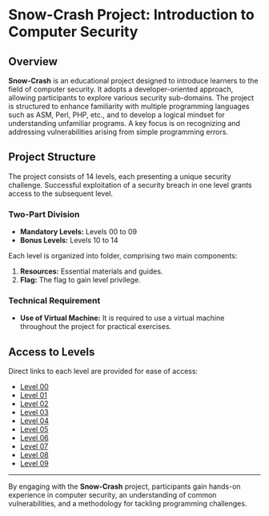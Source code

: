 # Snow-Crash Project: Introduction to Computer Security

## Overview
**Snow-Crash** is an educational project designed to introduce learners to the field of computer security. It adopts a developer-oriented approach, allowing participants to explore various security sub-domains. The project is structured to enhance familiarity with multiple programming languages such as ASM, Perl, PHP, etc., and to develop a logical mindset for understanding unfamiliar programs. A key focus is on recognizing and addressing vulnerabilities arising from simple programming errors.

## Project Structure
The project consists of 14 levels, each presenting a unique security challenge. Successful exploitation of a security breach in one level grants access to the subsequent level.

### Two-Part Division
- **Mandatory Levels:** Levels 00 to 09
- **Bonus Levels:** Levels 10 to 14

Each level is organized into folder, comprising two main components:
1. **Resources:** Essential materials and guides.
2. **Flag:** The flag to gain level privilege.

### Technical Requirement
- **Use of Virtual Machine:** It is required to use a virtual machine throughout the project for practical exercises.

## Access to Levels
Direct links to each level are provided for ease of access:

- [Level 00](https://github.com/lambrette/snow-crash/tree/main/level00)
- [Level 01](https://github.com/lambrette/snow-crash/tree/main/level01)
- [Level 02](https://github.com/lambrette/snow-crash/tree/main/level02)
- [Level 03](https://github.com/lambrette/snow-crash/tree/main/level03)
- [Level 04](https://github.com/lambrette/snow-crash/tree/main/level04)
- [Level 05](https://github.com/lambrette/snow-crash/tree/main/level05)
- [Level 06](https://github.com/lambrette/snow-crash/tree/main/level06)
- [Level 07](https://github.com/lambrette/snow-crash/tree/main/level07)
- [Level 08](https://github.com/lambrette/snow-crash/tree/main/level08)
- [Level 09](https://github.com/lambrette/snow-crash/tree/main/level09)

---

By engaging with the **Snow-Crash** project, participants gain hands-on experience in computer security, an understanding of common vulnerabilities, and a methodology for tackling programming challenges.
